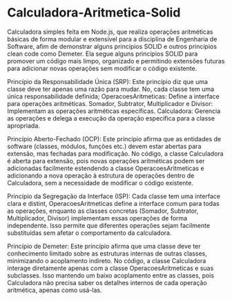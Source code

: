 # Calculadora-Aritmetica-Solid

Calculadora simples feita em Node.js, que realiza operações aritméticas básicas de forma modular e extensível para a disciplina de Engenharia de Software, afim de demonstrar alguns princípios SOLID e outros princípios clean code como Demeter. 
Ela segue alguns princípios SOLID para promover um código mais limpo, organizado e permitindo extensões futuras para adicionar novas operações sem modificar o código existente.

Princípio da Responsabilidade Única (SRP):
Este princípio diz que uma classe deve ter apenas uma razão para mudar. No, cada classe tem uma única responsabilidade definida;
OperacoesAritmeticas: Define a interface para operações aritméticas.
Somador, Subtrator, Multiplicador e Divisor: Implementam as operações aritméticas específicas.
Calculadora: Gerencia as operações e delega a execução da operação específica para a classe apropriada.

Princípio Aberto-Fechado (OCP):
Este princípio afirma que as entidades de software (classes, módulos, funções etc.) devem estar abertas para extensão, mas fechadas para modificação. 
No código, a classe Calculadora é aberta para extensão, pois novas operações aritméticas podem ser adicionadas facilmente estendendo a classe OperacoesAritmeticas e adicionando a nova operação à estrutura de operações dentro de Calculadora, sem a necessidade de modificar o código existente.

Princípio da Segregação da Interface (ISP):
Cada classe tem uma interface clara e distint, OperacoesAritmeticas define a interface comum para todas as operações, enquanto as classes concretas (Somador, Subtrator, Multiplicador, Divisor) implementam essas operações de forma independente. 
Isso permite que diferentes operações sejam facilmente substituídas sem afetar o comportamento da calculadora.

Princípio de Demeter:
Este princípio afirma que uma classe deve ter conhecimento limitado sobre as estruturas internas de outras classes, minimizando o acoplamento indireto. 
No código, a classe Calculadora interage diretamente apenas com a classe OperacoesAritmeticas e suas subclasses. Isso mantendo um baixo acoplamento entre as classes, pois Calculadora não precisa saber os detalhes internos de cada operação aritmética, apenas como usá-las.
